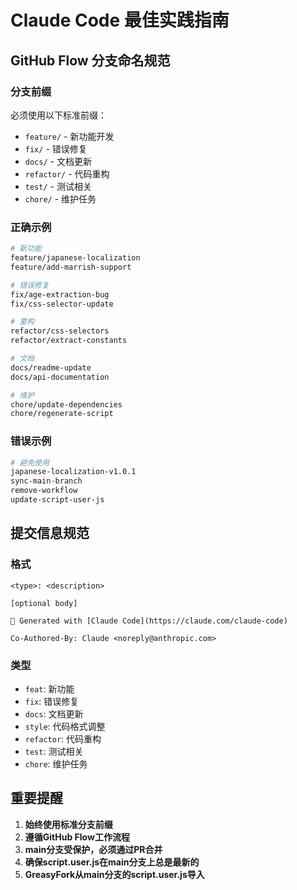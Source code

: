 # Claude Code 最佳实践指南

## GitHub Flow 分支命名规范

### 分支前缀
必须使用以下标准前缀：

- `feature/` - 新功能开发
- `fix/` - 错误修复
- `docs/` - 文档更新
- `refactor/` - 代码重构
- `test/` - 测试相关
- `chore/` - 维护任务

### 正确示例
```bash
# 新功能
feature/japanese-localization
feature/add-marrish-support

# 错误修复
fix/age-extraction-bug
fix/css-selector-update

# 重构
refactor/css-selectors
refactor/extract-constants

# 文档
docs/readme-update
docs/api-documentation

# 维护
chore/update-dependencies
chore/regenerate-script
```

### 错误示例
```bash
# 避免使用
japanese-localization-v1.0.1
sync-main-branch
remove-workflow
update-script-user-js
```

## 提交信息规范

### 格式
```
<type>: <description>

[optional body]

🤖 Generated with [Claude Code](https://claude.com/claude-code)

Co-Authored-By: Claude <noreply@anthropic.com>
```

### 类型
- `feat`: 新功能
- `fix`: 错误修复
- `docs`: 文档更新
- `style`: 代码格式调整
- `refactor`: 代码重构
- `test`: 测试相关
- `chore`: 维护任务

## 重要提醒

1. **始终使用标准分支前缀**
2. **遵循GitHub Flow工作流程**
3. **main分支受保护，必须通过PR合并**
4. **确保script.user.js在main分支上总是最新的**
5. **GreasyFork从main分支的script.user.js导入**
